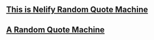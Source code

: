 ## [This is Nelify Random Quote Machine ](https://random-quote-freecodecamp.netlify.app)
## [ A Random Quote Machine ](https://shak612.github.io/Rondom-Quote-Machine)
